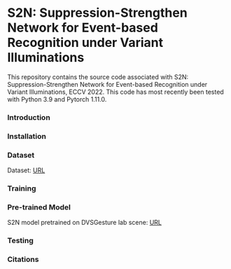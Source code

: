 # S2N: Suppression-Strengthen Network for Event-based Recognition under Variant Illuminations

This repository contains the source code associated with S2N: Suppression-Strengthen Network for Event-based Recognition under Variant Illuminations, ECCV 2022. This code has most recently been tested with Python 3.9 and Pytorch 1.11.0.

### Introduction

### Installation

### Dataset

Dataset: [URL](https://rec.ustc.edu.cn/share/a31ccf20-06a4-11ed-8ef3-3b6b7820b51e)

### Training

### Pre-trained Model

S2N model pretrained on DVSGesture lab scene: [URL](https://rec.ustc.edu.cn/share/36ddb510-06ab-11ed-861c-b38cbb3646e1)

### Testing

### Citations